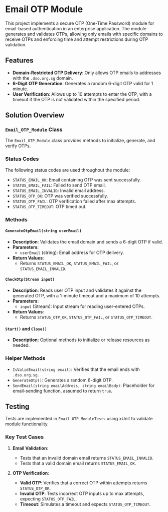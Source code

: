 # Email OTP Module

This project implements a secure OTP (One-Time Password) module for email-based authentication in an enterprise application. The module generates and validates OTPs, allowing only emails with specific domains to receive OTPs and enforcing time and attempt restrictions during OTP validation.

## Features

- **Domain-Restricted OTP Delivery**: Only allows OTP emails to addresses with the `.dso.org.sg` domain.
- **6-Digit OTP Generation**: Generates a random 6-digit OTP valid for 1 minute.
- **User Verification**: Allows up to 10 attempts to enter the OTP, with a timeout if the OTP is not validated within the specified period.

## Solution Overview

### `Email_OTP_Module` Class

The `Email_OTP_Module` class provides methods to initialize, generate, and verify OTPs.

### Status Codes

The following status codes are used throughout the module:

- `STATUS_EMAIL_OK`: Email containing OTP was sent successfully.
- `STATUS_EMAIL_FAIL`: Failed to send OTP email.
- `STATUS_EMAIL_INVALID`: Invalid email address.
- `STATUS_OTP_OK`: OTP was verified successfully.
- `STATUS_OTP_FAIL`: OTP verification failed after max attempts.
- `STATUS_OTP_TIMEOUT`: OTP timed out.

### Methods

#### `GenerateOtpEmail(string userEmail)`

- **Description**: Validates the email domain and sends a 6-digit OTP if valid.
- **Parameters**:
  - `userEmail` (string): Email address for OTP delivery.
- **Return Values**:
  - Returns `STATUS_EMAIL_OK`, `STATUS_EMAIL_FAIL`, or `STATUS_EMAIL_INVALID`.

#### `CheckOtp(Stream input)`

- **Description**: Reads user OTP input and validates it against the generated OTP, with a 1-minute timeout and a maximum of 10 attempts.
- **Parameters**:
  - `input` (Stream): Input stream for reading user-entered OTPs.
- **Return Values**:
  - Returns `STATUS_OTP_OK`, `STATUS_OTP_FAIL`, or `STATUS_OTP_TIMEOUT`.

#### `Start()` and `Close()`

- **Description**: Optional methods to initialize or release resources as needed.

### Helper Methods

- `IsValidEmail(string email)`: Verifies that the email ends with `.dso.org.sg`.
- `GenerateOtp()`: Generates a random 6-digit OTP.
- `SendEmail(string emailAddress, string emailBody)`: Placeholder for email-sending function, assumed to return `true`.

## Testing

Tests are implemented in `Email_OTP_ModuleTests` using xUnit to validate module functionality.

### Key Test Cases

1. **Email Validation**:
   - Tests that an invalid domain email returns `STATUS_EMAIL_INVALID`.
   - Tests that a valid domain email returns `STATUS_EMAIL_OK`.

2. **OTP Verification**:
   - **Valid OTP**: Verifies that a correct OTP within attempts returns `STATUS_OTP_OK`.
   - **Invalid OTP**: Tests incorrect OTP inputs up to max attempts, expecting `STATUS_OTP_FAIL`.
   - **Timeout**: Simulates a timeout and expects `STATUS_OTP_TIMEOUT`.



